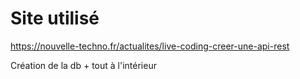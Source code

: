 # Site utilisé

<https://nouvelle-techno.fr/actualites/live-coding-creer-une-api-rest>

Création de la db + tout à l'intérieur
